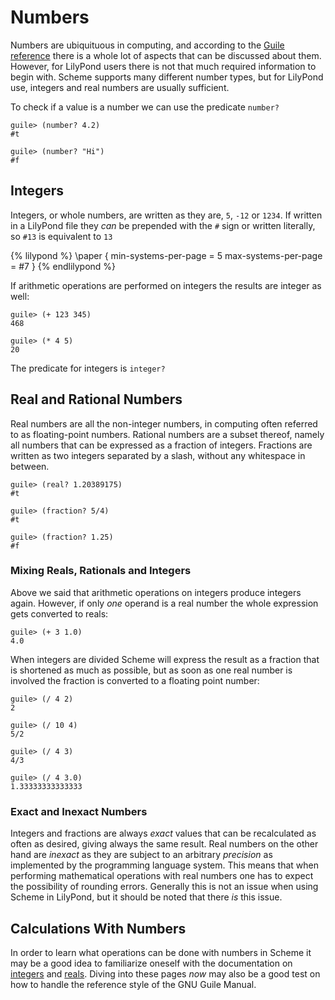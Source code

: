 # Numbers

Numbers are ubiquituous in computing, and according to the [Guile
reference](https://www.gnu.org/software/guile/manual/html_node/Numbers.html#Numbers)
there is a whole lot of aspects that can be discussed about them.  However, for
LilyPond users there is not that much required information to begin with.
Scheme supports many different number types, but for LilyPond use, integers and
real numbers are usually sufficient.

To check if a value is a number we can use the predicate `number?`

```
guile> (number? 4.2)
#t

guile> (number? "Hi")
#f
```

## Integers

Integers, or whole numbers, are written as they are, `5`, `-12` or `1234`.  If
written in a LilyPond file they *can* be prepended with the `#` sign or written
literally, so `#13` is equivalent to `13`

{% lilypond %}
\paper {
  min-systems-per-page = 5
  max-systems-per-page = #7
}
{% endlilypond %}

If arithmetic operations are performed on integers the results are integer as well:

```
guile> (+ 123 345)
468

guile> (* 4 5)
20
```

The predicate for integers is `integer?`


## Real and Rational Numbers

Real numbers are all the non-integer numbers, in computing often referred to as
floating-point numbers. Rational numbers are a subset thereof, namely all
numbers that can be expressed as a fraction of integers.  Fractions are written
as two integers separated by a slash, without any whitespace in between.

```
guile> (real? 1.20389175)
#t

guile> (fraction? 5/4)
#t

guile> (fraction? 1.25)
#f
```


### Mixing Reals, Rationals and Integers

Above we said that arithmetic operations on integers produce integers again.
However, if only *one* operand is a real number the whole expression gets
converted to reals:

```
guile> (+ 3 1.0)
4.0
```

When integers are divided Scheme will express the result as a fraction that is
shortened as much as possible, but as soon as one real number is involved the
fraction is converted to a floating point number:

```
guile> (/ 4 2)
2

guile> (/ 10 4)
5/2

guile> (/ 4 3)
4/3

guile> (/ 4 3.0)
1.33333333333333
```

### Exact and Inexact Numbers

Integers and fractions are always *exact* values that can be recalculated as
often as desired, giving always the same result.  Real numbers on the other hand
are *inexact* as they are subject to an arbitrary *precision* as implemented by
the programming language system.  This means that when performing mathematical
operations with real numbers one has to expect the possibility of rounding
errors.  Generally this is not an issue when using Scheme in LilyPond, but it
should be noted that there *is* this issue.

## Calculations With Numbers

In order to learn what operations can be done with numbers in Scheme it may be a
good idea to familiarize oneself with the documentation on
[integers](https://www.gnu.org/software/guile/manual/html_node/Integers.html#Integers)
and
[reals](https://www.gnu.org/software/guile/manual/html_node/Reals-and-Rationals.html#Reals-and-Rationals).
Diving into these pages *now* may also be a good test on how to handle the
reference style of the GNU Guile Manual.
